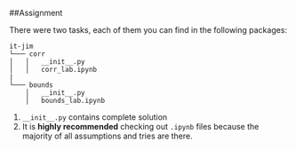 ##Assignment

There were two tasks, each of them you can find in the following 
packages:
```
it-jim
└─── corr
│   │   __init__.py
│   │   corr_lab.ipynb
|
└─── bounds
    │   __init__.py
    │   bounds_lab.ipynb
```
1. ```__init__.py``` contains complete solution
2. It is **highly recommended** checking out ```.ipynb``` files because 
the majority of all assumptions and tries are there.